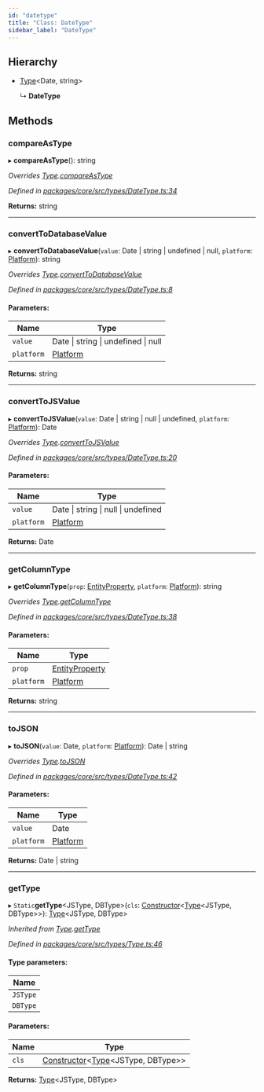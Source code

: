```yaml
---
id: "datetype"
title: "Class: DateType"
sidebar_label: "DateType"
---
```


## Hierarchy

* [Type](type.md)&#60;Date, string>

  ↳ **DateType**

## Methods

### compareAsType

▸ **compareAsType**(): string

*Overrides [Type](type.md).[compareAsType](type.md#compareastype)*

*Defined in [packages/core/src/types/DateType.ts:34](https://github.com/mikro-orm/mikro-orm/blob/d945b8a11/packages/core/src/types/DateType.ts#L34)*

**Returns:** string

___

### convertToDatabaseValue

▸ **convertToDatabaseValue**(`value`: Date \| string \| undefined \| null, `platform`: [Platform](platform.md)): string

*Overrides [Type](type.md).[convertToDatabaseValue](type.md#converttodatabasevalue)*

*Defined in [packages/core/src/types/DateType.ts:8](https://github.com/mikro-orm/mikro-orm/blob/d945b8a11/packages/core/src/types/DateType.ts#L8)*

#### Parameters:

Name | Type |
------ | ------ |
`value` | Date \| string \| undefined \| null |
`platform` | [Platform](platform.md) |

**Returns:** string

___

### convertToJSValue

▸ **convertToJSValue**(`value`: Date \| string \| null \| undefined, `platform`: [Platform](platform.md)): Date

*Overrides [Type](type.md).[convertToJSValue](type.md#converttojsvalue)*

*Defined in [packages/core/src/types/DateType.ts:20](https://github.com/mikro-orm/mikro-orm/blob/d945b8a11/packages/core/src/types/DateType.ts#L20)*

#### Parameters:

Name | Type |
------ | ------ |
`value` | Date \| string \| null \| undefined |
`platform` | [Platform](platform.md) |

**Returns:** Date

___

### getColumnType

▸ **getColumnType**(`prop`: [EntityProperty](../interfaces/entityproperty.md), `platform`: [Platform](platform.md)): string

*Overrides [Type](type.md).[getColumnType](type.md#getcolumntype)*

*Defined in [packages/core/src/types/DateType.ts:38](https://github.com/mikro-orm/mikro-orm/blob/d945b8a11/packages/core/src/types/DateType.ts#L38)*

#### Parameters:

Name | Type |
------ | ------ |
`prop` | [EntityProperty](../interfaces/entityproperty.md) |
`platform` | [Platform](platform.md) |

**Returns:** string

___

### toJSON

▸ **toJSON**(`value`: Date, `platform`: [Platform](platform.md)): Date \| string

*Overrides [Type](type.md).[toJSON](type.md#tojson)*

*Defined in [packages/core/src/types/DateType.ts:42](https://github.com/mikro-orm/mikro-orm/blob/d945b8a11/packages/core/src/types/DateType.ts#L42)*

#### Parameters:

Name | Type |
------ | ------ |
`value` | Date |
`platform` | [Platform](platform.md) |

**Returns:** Date \| string

___

### getType

▸ `Static`**getType**&#60;JSType, DBType>(`cls`: [Constructor](../globals.md#constructor)&#60;[Type](type.md)&#60;JSType, DBType>>): [Type](type.md)&#60;JSType, DBType>

*Inherited from [Type](type.md).[getType](type.md#gettype)*

*Defined in [packages/core/src/types/Type.ts:46](https://github.com/mikro-orm/mikro-orm/blob/d945b8a11/packages/core/src/types/Type.ts#L46)*

#### Type parameters:

Name |
------ |
`JSType` |
`DBType` |

#### Parameters:

Name | Type |
------ | ------ |
`cls` | [Constructor](../globals.md#constructor)&#60;[Type](type.md)&#60;JSType, DBType>> |

**Returns:** [Type](type.md)&#60;JSType, DBType>
